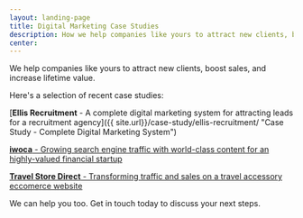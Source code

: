 ```yaml
---
layout: landing-page
title: Digital Marketing Case Studies
description: How we help companies like yours to attract new clients, boost sales, and increase lifetime value with the latest digital marketing systems.
center:
---
```


We help companies like yours to attract new clients, boost sales, and increase lifetime value.

Here's a selection of recent case studies:

[**Ellis Recruitment** - A complete digital marketing system for attracting leads for a recruitment agency]({{ site.url}}/case-study/ellis-recruitment/ "Case Study - Complete Digital Marketing System")

[**iwoca** - Growing search engine traffic with world-class content for an highly-valued financial startup]({{site.url}}/case-study/iwoca/ "Case Study - Content Strategy for SEO")

[**Travel Store Direct** - Transforming traffic and sales on a travel accessory eccomerce website]({{site.url}}/case-study/travel-store-direct/ "Case Study - Conversion Rate Optimisation and Google Adwords")

We can help you too. Get in touch today to discuss your next steps.